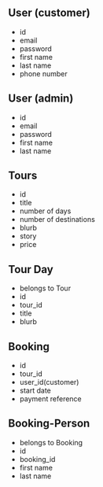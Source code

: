 ## User (customer)
- id
- email
- password
- first name
- last name
- phone number

## User (admin)
- id
- email
- password
- first name
- last name

## Tours
- id
- title
- number of days
- number of destinations
- blurb
- story
- price

## Tour Day
- belongs to Tour
- id
- tour_id
- title
- blurb

## Booking
- id
- tour_id
- user_id(customer)
- start date
- payment reference

## Booking-Person
- belongs to Booking
- id
- booking_id
- first name
- last name

